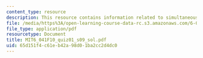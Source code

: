 ```yaml
---
content_type: resource
description: This resource contains information related to simultaneously and independently.
file: /media/https%3A/open-learning-course-data-rc.s3.amazonaws.com/6-041-probabilistic-systems-analysis-and-applied-probability-fall-2010/65d151f4c61eb42a98d01ba2cc2d4dc0_MIT6_041F10_quiz01_s09_sol.pdf
file_type: application/pdf
resourcetype: Document
title: MIT6_041F10_quiz01_s09_sol.pdf
uid: 65d151f4-c61e-b42a-98d0-1ba2cc2d4dc0
---
```

